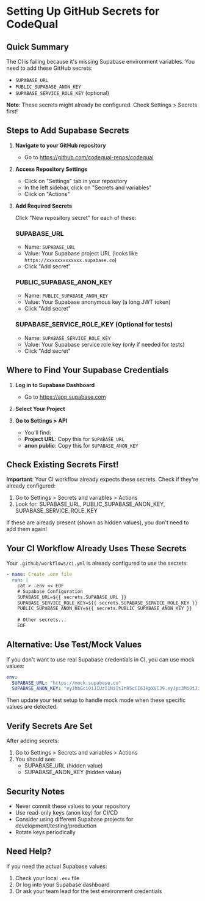 # Setting Up GitHub Secrets for CodeQual

## Quick Summary

The CI is failing because it's missing Supabase environment variables. You need to add these GitHub secrets:
- `SUPABASE_URL`
- `PUBLIC_SUPABASE_ANON_KEY` 
- `SUPABASE_SERVICE_ROLE_KEY` (optional)

**Note**: These secrets might already be configured. Check Settings > Secrets first!

## Steps to Add Supabase Secrets

1. **Navigate to your GitHub repository**
   - Go to https://github.com/codequal-repos/codequal

2. **Access Repository Settings**
   - Click on "Settings" tab in your repository
   - In the left sidebar, click on "Secrets and variables"
   - Click on "Actions"

3. **Add Required Secrets**
   
   Click "New repository secret" for each of these:

   ### SUPABASE_URL
   - Name: `SUPABASE_URL`
   - Value: Your Supabase project URL (looks like `https://xxxxxxxxxxxxx.supabase.co`)
   - Click "Add secret"

   ### PUBLIC_SUPABASE_ANON_KEY
   - Name: `PUBLIC_SUPABASE_ANON_KEY`
   - Value: Your Supabase anonymous key (a long JWT token)
   - Click "Add secret"

   ### SUPABASE_SERVICE_ROLE_KEY (Optional for tests)
   - Name: `SUPABASE_SERVICE_ROLE_KEY`
   - Value: Your Supabase service role key (only if needed for tests)
   - Click "Add secret"

## Where to Find Your Supabase Credentials

1. **Log in to Supabase Dashboard**
   - Go to https://app.supabase.com

2. **Select Your Project**

3. **Go to Settings > API**
   - You'll find:
   - **Project URL**: Copy this for `SUPABASE_URL`
   - **anon public**: Copy this for `SUPABASE_ANON_KEY`

## Check Existing Secrets First!

**Important**: Your CI workflow already expects these secrets. Check if they're already configured:
1. Go to Settings > Secrets and variables > Actions
2. Look for: SUPABASE_URL, PUBLIC_SUPABASE_ANON_KEY, SUPABASE_SERVICE_ROLE_KEY

If these are already present (shown as hidden values), you don't need to add them again!

## Your CI Workflow Already Uses These Secrets

Your `.github/workflows/ci.yml` is already configured to use the secrets:

```yaml
- name: Create .env file
  run: |
    cat > .env << EOF
    # Supabase Configuration
    SUPABASE_URL=${{ secrets.SUPABASE_URL }}
    SUPABASE_SERVICE_ROLE_KEY=${{ secrets.SUPABASE_SERVICE_ROLE_KEY }}
    PUBLIC_SUPABASE_ANON_KEY=${{ secrets.PUBLIC_SUPABASE_ANON_KEY }}
    
    # Other secrets...
    EOF
```

## Alternative: Use Test/Mock Values

If you don't want to use real Supabase credentials in CI, you can use mock values:

```yaml
env:
  SUPABASE_URL: "https://mock.supabase.co"
  SUPABASE_ANON_KEY: "eyJhbGciOiJIUzI1NiIsInR5cCI6IkpXVCJ9.eyJpc3MiOiJzdXBhYmFzZSIsInJlZiI6Im1vY2siLCJyb2xlIjoiYW5vbiIsImlhdCI6MTYxNjAwMDAwMCwiZXhwIjoxOTMxNTc2MDAwfQ.mock_signature"
```

Then update your test setup to handle mock mode when these specific values are detected.

## Verify Secrets Are Set

After adding secrets:
1. Go to Settings > Secrets and variables > Actions
2. You should see:
   - SUPABASE_URL (hidden value)
   - SUPABASE_ANON_KEY (hidden value)

## Security Notes

- Never commit these values to your repository
- Use read-only keys (anon key) for CI/CD
- Consider using different Supabase projects for development/testing/production
- Rotate keys periodically

## Need Help?

If you need the actual Supabase values:
1. Check your local `.env` file
2. Or log into your Supabase dashboard
3. Or ask your team lead for the test environment credentials
